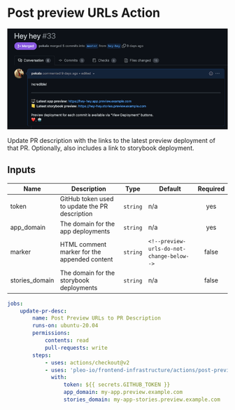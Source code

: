 # Post preview URLs Action

![](./screenshot.png)

Update PR description with the links to the latest preview deployment of that PR. Optionally, also
includes a link to storybook deployment.

## Inputs

| Name           | Description                                    | Type     | Default                                   | Required |
| -------------- | ---------------------------------------------- | -------- | ----------------------------------------- | :------: |
| token          | GitHub token used to update the PR description | `string` | n/a                                       |   yes    |
| app_domain     | The domain for the app deployments             | `string` | n/a                                       |   yes    |
| marker         | HTML comment marker for the appended content   | `string` | `<!--preview-urls-do-not-change-below-->` |  false   |
| stories_domain | The domain for the storybook deployments       | `string` | n/a                                       |  false   |

```yml
jobs:
    update-pr-desc:
        name: Post Preview URLs to PR Description
        runs-on: ubuntu-20.04
        permissions:
            contents: read
            pull-requests: write
        steps:
            - uses: actions/checkout@v2
            - uses: 'pleo-io/frontend-infrastructure/actions/post-preview-urls@v1'
              with:
                  token: ${{ secrets.GITHUB_TOKEN }}
                  app_domain: my-app.preview.example.com
                  stories_domain: my-app-stories.preview.example.com
```
